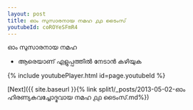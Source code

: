 ```yaml
---
layout: post
title: ഓം സുസാരനായ നമഹ ൧൧ ടൈംസ്
youtubeId: coROYeSFmR4
---
```

 
 
 ഓം സുസാരനായ നമഹ 
 
 -  ആരെയാണ് എളുപ്പത്തിൽ നേടാൻ കഴിയുക 
 
  
 
  
 
 
 
 
 
 


{% include youtubePlayer.html id=page.youtubeId %}
 
[Next]({{ site.baseurl }}{% link  split1/_posts/2013-05-02-ഓം ഹിരണ്യകവച്ചോദ്ഭവായ നമഹ ൧൧ ടൈംസ്.md%})
 
